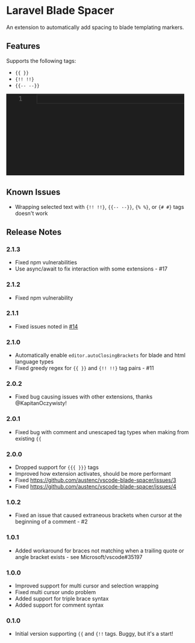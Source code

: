 # Laravel Blade Spacer

An extension to automatically add spacing to blade templating markers.

## Features

Supports the following tags:

- `{{ }}`
- `{!! !!}`
- `{{-- --}}`

![Extension Preview](img/preview.gif)

## Known Issues

- Wrapping selected text with `{!! !!}`, `{{-- --}}`, `{% %}`, or `{# #}` tags doesn't work

## Release Notes

### 2.1.3

- Fixed npm vulnerabilities
- Use async/await to fix interaction with some extensions - #17

### 2.1.2

- Fixed npm vulnerability

### 2.1.1

- Fixed issues noted in [#14](https://github.com/austenc/vscode-blade-spacer/issues/14)

### 2.1.0

- Automatically enable `editor.autoClosingBrackets` for blade and html language types
- Fixed greedy regex for `{{ }}` and `{!! !!}` tag pairs - #11

### 2.0.2

- Fixed bug causing issues with other extensions, thanks @KapitanOczywisty!

### 2.0.1

- Fixed bug with comment and unescaped tag types when making from existing `{{`

### 2.0.0

- Dropped support for `{{{ }}}` tags
- Improved how extension activates, should be more performant
- Fixed https://github.com/austenc/vscode-blade-spacer/issues/3
- Fixed https://github.com/austenc/vscode-blade-spacer/issues/4

### 1.0.2

- Fixed an issue that caused extraneous brackets when cursor at the beginning of a comment - #2

### 1.0.1

- Added workaround for braces not matching when a trailing quote or angle bracket exists - see Microsoft/vscode#35197

### 1.0.0

- Improved support for multi cursor and selection wrapping
- Fixed multi cursor undo problem
- Added support for triple brace syntax
- Added support for comment syntax

### 0.1.0

- Initial version supporting `{{` and `{!!` tags. Buggy, but it's a start!
